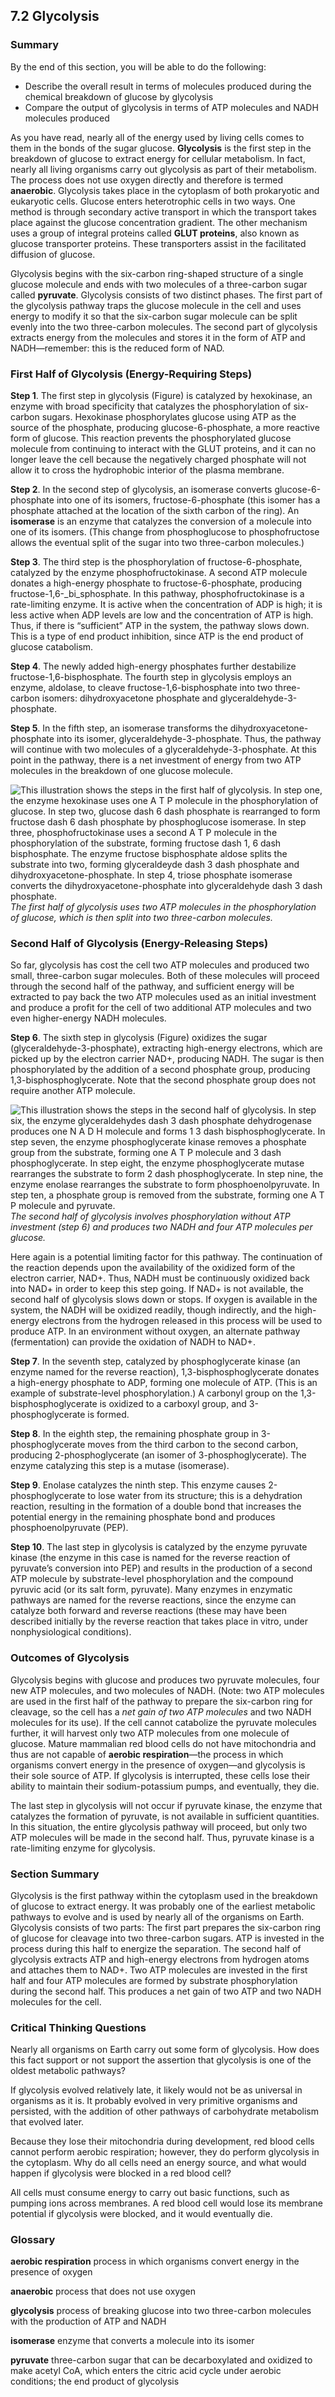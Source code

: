 ##  7.2 Glycolysis 

### Summary

By the end of this section, you will be able to do the following: 

  - Describe the overall result in terms of molecules produced during the chemical breakdown of glucose by glycolysis
  - Compare the output of glycolysis in terms of ATP molecules and NADH molecules produced

As you have read, nearly all of the energy used by living cells comes to them in the bonds of the sugar glucose. **Glycolysis** is the first step in the breakdown of glucose to extract energy for cellular metabolism. In fact, nearly all living organisms carry out glycolysis as part of their metabolism. The process does not use oxygen directly and therefore is termed **anaerobic**. Glycolysis takes place in the cytoplasm of both prokaryotic and eukaryotic cells. Glucose enters heterotrophic cells in two ways. One method is through secondary active transport in which the transport takes place against the glucose concentration gradient. The other mechanism uses a group of integral proteins called **GLUT proteins**, also known as glucose transporter proteins. These transporters assist in the facilitated diffusion of glucose.

Glycolysis begins with the six-carbon ring-shaped structure of a single glucose molecule and ends with two molecules of a three-carbon sugar called **pyruvate**. Glycolysis consists of two distinct phases. The first part of the glycolysis pathway traps the glucose molecule in the cell and uses energy to modify it so that the six-carbon sugar molecule can be split evenly into the two three-carbon molecules. The second part of glycolysis extracts energy from the molecules and stores it in the form of ATP and NADH—remember: this is the reduced form of NAD.

### First Half of Glycolysis (Energy-Requiring Steps)

**Step 1**. The first step in glycolysis (Figure) is catalyzed by hexokinase, an enzyme with broad specificity that catalyzes the phosphorylation of six-carbon sugars. Hexokinase phosphorylates glucose using ATP as the source of the phosphate, producing glucose-6-phosphate, a more reactive form of glucose. This reaction prevents the phosphorylated glucose molecule from continuing to interact with the GLUT proteins, and it can no longer leave the cell because the negatively charged phosphate will not allow it to cross the hydrophobic interior of the plasma membrane.

**Step 2**. In the second step of glycolysis, an isomerase converts glucose-6-phosphate into one of its isomers, fructose-6-phosphate (this isomer has a phosphate attached at the location of the sixth carbon of the ring). An **isomerase** is an enzyme that catalyzes the conversion of a molecule into one of its isomers. (This change from phosphoglucose to phosphofructose allows the eventual split of the sugar into two three-carbon molecules.)

**Step 3**. The third step is the phosphorylation of fructose-6-phosphate, catalyzed by the enzyme phosphofructokinase. A second ATP molecule donates a high-energy phosphate to fructose-6-phosphate, producing fructose-1,6-_bi_sphosphate. In this pathway, phosphofructokinase is a rate-limiting enzyme. It is active when the concentration of ADP is high; it is less active when ADP levels are low and the concentration of ATP is high. Thus, if there is “sufficient” ATP in the system, the pathway slows down. This is a type of end product inhibition, since ATP is the end product of glucose catabolism.

**Step 4**. The newly added high-energy phosphates further destabilize fructose-1,6-bisphosphate. The fourth step in glycolysis employs an enzyme, aldolase, to cleave fructose-1,6-bisphosphate into two three-carbon isomers: dihydroxyacetone phosphate and glyceraldehyde-3-phosphate.

**Step 5**. In the fifth step, an isomerase transforms the dihydroxyacetone-phosphate into its isomer, glyceraldehyde-3-phosphate. Thus, the pathway will continue with two molecules of a glyceraldehyde-3-phosphate. At this point in the pathway, there is a net investment of energy from two ATP molecules in the breakdown of one glucose molecule.

![This illustration shows the steps in the first half of glycolysis. In step one, the enzyme hexokinase uses one A T P molecule in the phosphorylation of glucose. In step two, glucose dash 6 dash phosphate is rearranged to form fructose dash 6  dash phosphate by phosphoglucose isomerase. In step three, phosphofructokinase uses a second A T P molecule in the phosphorylation of the substrate, forming fructose dash 1, 6 dash bisphosphate. The enzyme fructose bisphosphate aldose splits the substrate into two, forming glyceraldeyde dash 3 dash phosphate and dihydroxyacetone-phosphate. In step 4, triose phosphate isomerase converts the dihydroxyacetone-phosphate into glyceraldehyde dash 3 dash phosphate.][1] _The first half of glycolysis uses two ATP molecules in the phosphorylation of glucose, which is then split into two three-carbon molecules._

### Second Half of Glycolysis (Energy-Releasing Steps)

So far, glycolysis has cost the cell two ATP molecules and produced two small, three-carbon sugar molecules. Both of these molecules will proceed through the second half of the pathway, and sufficient energy will be extracted to pay back the two ATP molecules used as an initial investment and produce a profit for the cell of two additional ATP molecules and two even higher-energy NADH molecules.

**Step 6**. The sixth step in glycolysis (Figure) oxidizes the sugar (glyceraldehyde-3-phosphate), extracting high-energy electrons, which are picked up by the electron carrier NAD+, producing NADH. The sugar is then phosphorylated by the addition of a second phosphate group, producing 1,3-bisphosphoglycerate. Note that the second phosphate group does not require another ATP molecule.

![This illustration shows the steps in the second half of glycolysis. In step six, the enzyme glyceraldehydes dash 3 dash phosphate dehydrogenase produces one N A D H molecule and forms 1 3 dash bisphosphoglycerate. In step seven, the enzyme phosphoglycerate kinase removes a phosphate group from the substrate, forming one A T P molecule and 3 dash phosphoglycerate. In step eight, the enzyme phosphoglycerate mutase rearranges the substrate to form 2 dash phosphoglycerate. In step nine, the enzyme enolase rearranges the substrate to form phosphoenolpyruvate. In step ten, a phosphate group is removed from the substrate, forming one A T P molecule and pyruvate.][2] _The second half of glycolysis involves phosphorylation without ATP investment (step 6) and produces two NADH and four ATP molecules per glucose._

Here again is a potential limiting factor for this pathway. The continuation of the reaction depends upon the availability of the oxidized form of the electron carrier, NAD+. Thus, NADH must be continuously oxidized back into NAD+ in order to keep this step going. If NAD+ is not available, the second half of glycolysis slows down or stops. If oxygen is available in the system, the NADH will be oxidized readily, though indirectly, and the high-energy electrons from the hydrogen released in this process will be used to produce ATP. In an environment without oxygen, an alternate pathway (fermentation) can provide the oxidation of NADH to NAD+.

**Step 7**. In the seventh step, catalyzed by phosphoglycerate kinase (an enzyme named for the reverse reaction), 1,3-bisphosphoglycerate donates a high-energy phosphate to ADP, forming one molecule of ATP. (This is an example of substrate-level phosphorylation.) A carbonyl group on the 1,3-bisphosphoglycerate is oxidized to a carboxyl group, and 3-phosphoglycerate is formed.

**Step 8**. In the eighth step, the remaining phosphate group in 3-phosphoglycerate moves from the third carbon to the second carbon, producing 2-phosphoglycerate (an isomer of 3-phosphoglycerate). The enzyme catalyzing this step is a mutase (isomerase).

**Step 9**. Enolase catalyzes the ninth step. This enzyme causes 2-phosphoglycerate to lose water from its structure; this is a dehydration reaction, resulting in the formation of a double bond that increases the potential energy in the remaining phosphate bond and produces phosphoenolpyruvate (PEP).

**Step 10**. The last step in glycolysis is catalyzed by the enzyme pyruvate kinase (the enzyme in this case is named for the reverse reaction of pyruvate’s conversion into PEP) and results in the production of a second ATP molecule by substrate-level phosphorylation and the compound pyruvic acid (or its salt form, pyruvate). Many enzymes in enzymatic pathways are named for the reverse reactions, since the enzyme can catalyze both forward and reverse reactions (these may have been described initially by the reverse reaction that takes place in vitro, under nonphysiological conditions).

### Outcomes of Glycolysis

Glycolysis begins with glucose and produces two pyruvate molecules, four new ATP molecules, and two molecules of NADH. (Note: two ATP molecules are used in the first half of the pathway to prepare the six-carbon ring for cleavage, so the cell has a _net gain of two ATP molecules_ and two NADH molecules for its use). If the cell cannot catabolize the pyruvate molecules further, it will harvest only two ATP molecules from one molecule of glucose. Mature mammalian red blood cells do not have mitochondria and thus are not capable of **aerobic respiration**—the process in which organisms convert energy in the presence of oxygen—and glycolysis is their sole source of ATP. If glycolysis is interrupted, these cells lose their ability to maintain their sodium-potassium pumps, and eventually, they die.

The last step in glycolysis will not occur if pyruvate kinase, the enzyme that catalyzes the formation of pyruvate, is not available in sufficient quantities. In this situation, the entire glycolysis pathway will proceed, but only two ATP molecules will be made in the second half. Thus, pyruvate kinase is a rate-limiting enzyme for glycolysis.

### Section Summary

Glycolysis is the first pathway within the cytoplasm used in the breakdown of glucose to extract energy. It was probably one of the earliest metabolic pathways to evolve and is used by nearly all of the organisms on Earth. Glycolysis consists of two parts: The first part prepares the six-carbon ring of glucose for cleavage into two three-carbon sugars. ATP is invested in the process during this half to energize the separation. The second half of glycolysis extracts ATP and high-energy electrons from hydrogen atoms and attaches them to NAD+. Two ATP molecules are invested in the first half and four ATP molecules are formed by substrate phosphorylation during the second half. This produces a net gain of two ATP and two NADH molecules for the cell.

### Critical Thinking Questions

Nearly all organisms on Earth carry out some form of glycolysis. How does this fact support or not support the assertion that glycolysis is one of the oldest metabolic pathways?

If glycolysis evolved relatively late, it likely would not be as universal in organisms as it is. It probably evolved in very primitive organisms and persisted, with the addition of other pathways of carbohydrate metabolism that evolved later.

Because they lose their mitochondria during development, red blood cells cannot perform aerobic respiration; however, they do perform glycolysis in the cytoplasm. Why do all cells need an energy source, and what would happen if glycolysis were blocked in a red blood cell?

All cells must consume energy to carry out basic functions, such as pumping ions across membranes. A red blood cell would lose its membrane potential if glycolysis were blocked, and it would eventually die.

### Glossary

**aerobic respiration** process in which organisms convert energy in the presence of oxygen

**anaerobic** process that does not use oxygen

**glycolysis** process of breaking glucose into two three-carbon molecules with the production of ATP and NADH

**isomerase** enzyme that converts a molecule into its isomer

**pyruvate** three-carbon sugar that can be decarboxylated and oxidized to make acetyl CoA, which enters the citric acid cycle under aerobic conditions; the end product of glycolysis

   [1]: https://cnx.org/resources/ba5c4fd63e134744f875c503c5321eff94a3c8d2/Figure_07_02_01.jpg
   [2]: https://cnx.org/resources/b9148483a53d5719d54a4c19e2fbdfab3f36d10a/Figure_07_02_02.jpg

